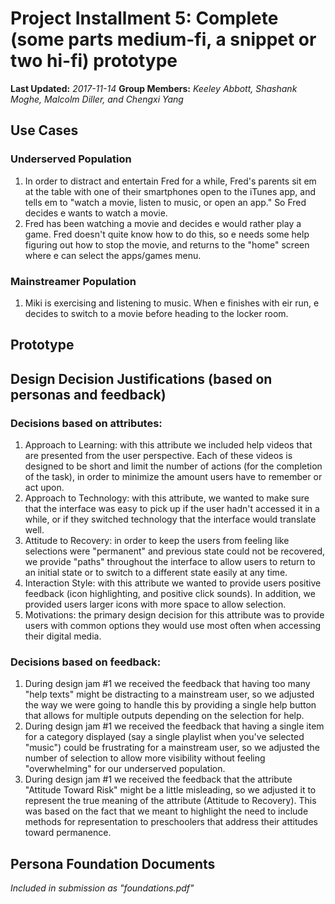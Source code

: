 # Project Installment 5: Complete (some parts medium-fi, a snippet or two hi-fi) prototype

**Last Updated:** *2017-11-14*
**Group Members:** *Keeley Abbott, Shashank Moghe, Malcolm Diller, and Chengxi Yang*

## Use Cases
### Underserved Population
1. In order to distract and entertain Fred for a while, Fred's parents sit em at the table with one of their smartphones open to the iTunes app, and tells em to "watch a movie, listen to music, or open an app." So Fred decides e wants to watch a movie.
2. Fred has been watching a movie and decides e would rather play a game. Fred doesn't quite know how to do this, so e needs some help figuring out how to stop the movie, and returns to the "home" screen where e can select the apps/games menu.

### Mainstreamer Population
1. Miki is exercising and listening to music. When e finishes with eir run, e decides to switch to a movie before heading to the locker room.

## Prototype


## Design Decision Justifications (based on personas and feedback)
### Decisions based on attributes:
  1. Approach to Learning: with this attribute we included help videos that are presented from the user perspective. Each of these videos is designed to be short and limit the number of actions (for the completion of the task), in order to minimize the amount users have to remember or act upon.
  2. Approach to Technology: with this attribute, we wanted to make sure that the interface was easy to pick up if the user hadn't accessed it in a while, or if they switched technology that the interface would translate well.
  3. Attitude to Recovery: in order to keep the users from feeling like selections were "permanent" and previous state could not be recovered, we provide "paths" throughout the interface to allow users to return to an initial state or to switch to a different state easily at any time.
  4. Interaction Style: with this attribute we wanted to provide users positive feedback (icon highlighting, and positive click sounds). In addition, we provided users larger icons with more space to allow selection.
  5. Motivations: the primary design decision for this attribute was to provide users with common options they would use most often when accessing their digital media.

### Decisions based on feedback:
  1. During design jam #1 we received the feedback that having too many "help texts" might be distracting to a mainstream user, so we adjusted the way we were going to handle this by providing a single help button that allows for multiple outputs depending on the selection for help.
  2. During design jam #1 we received the feedback that having a single item for a category displayed (say a single playlist when you've selected "music") could be frustrating for a mainstream user, so we adjusted the number of selection to allow more visibility without feeling "overwhelming" for our underserved population.
  3. During design jam #1 we received the feedback that the attribute "Attitude Toward Risk" might be a little misleading, so we adjusted it to represent the true meaning of the attribute (Attitude to Recovery). This was based on the fact that we meant to highlight the need to include methods for representation to preschoolers that address their attitudes toward permanence.

## Persona Foundation Documents
_Included in submission as "foundations.pdf"_
